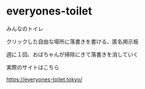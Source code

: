 # everyones-toilet

みんなのトイレ

クリックした自由な場所に落書きを書ける、匿名掲示板

週に１回、おばちゃんが掃除にきて落書きを消していく


実際のサイトはこちら

https://everyones-toilet.tokyo/

